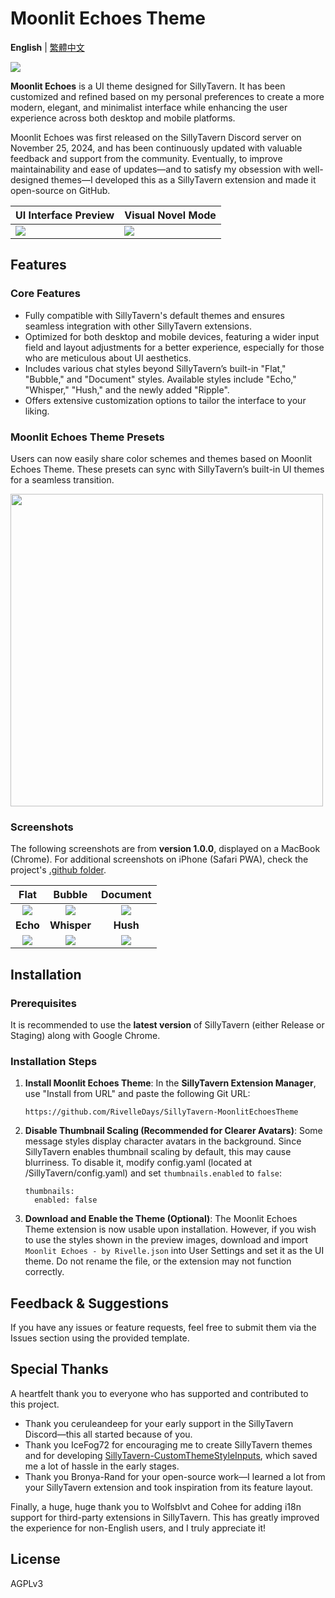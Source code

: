 # Moonlit Echoes Theme

**English** | [繁體中文](https://github.com/RivelleDays/SillyTavern-MoonlitEchoesTheme/blob/main/.github/README-zh_Hant.md)

![](https://github.com/RivelleDays/SillyTavern-MoonlitEchoesTheme/blob/main/.github/chat_screen_demo_preview.jpg)

**Moonlit Echoes** is a UI theme designed for SillyTavern. It has been customized and refined based on my personal preferences to create a more modern, elegant, and minimalist interface while enhancing the user experience across both desktop and mobile platforms.

Moonlit Echoes was first released on the SillyTavern Discord server on November 25, 2024, and has been continuously updated with valuable feedback and support from the community. Eventually, to improve maintainability and ease of updates—and to satisfy my obsession with well-designed themes—I developed this as a SillyTavern extension and made it open-source on GitHub.

| UI Interface Preview | Visual Novel Mode |
|----------------------|-------------------|
| ![](https://github.com/RivelleDays/SillyTavern-MoonlitEchoesTheme/blob/main/.github/ui_overview_preview.jpg)     | ![](https://github.com/RivelleDays/SillyTavern-MoonlitEchoesTheme/blob/main/.github/visual_novel_mode_preview.jpg)    |

## Features

### Core Features
- Fully compatible with SillyTavern's default themes and ensures seamless integration with other SillyTavern extensions.
- Optimized for both desktop and mobile devices, featuring a wider input field and layout adjustments for a better experience, especially for those who are meticulous about UI aesthetics.
- Includes various chat styles beyond SillyTavern’s built-in "Flat," "Bubble," and "Document" styles. Available styles include "Echo," "Whisper," "Hush," and the newly added "Ripple".
- Offers extensive customization options to tailor the interface to your liking.

### Moonlit Echoes Theme Presets
Users can now easily share color schemes and themes based on Moonlit Echoes Theme. These presets can sync with SillyTavern’s built-in UI themes for a seamless transition.

<img src="https://github.com/RivelleDays/SillyTavern-MoonlitEchoesTheme/blob/main/.github/Moonlit%20Echoes%20Theme%20Presets.png" width="500">

### Screenshots
The following screenshots are from **version 1.0.0**, displayed on a MacBook (Chrome). For additional screenshots on iPhone (Safari PWA), check the project's [.github folder](https://github.com/RivelleDays/SillyTavern-MoonlitEchoesTheme/tree/main/.github).

| **Flat** | **Bubble** | **Document** |
|:------:|:--------:|:----------:|
| ![](https://github.com/RivelleDays/SillyTavern-MoonlitEchoesTheme/blob/main/.github/chat_style_flat_preview.jpg) | ![](https://github.com/RivelleDays/SillyTavern-MoonlitEchoesTheme/blob/main/.github/chat_style_bubble_preview.jpg) | ![](https://github.com/RivelleDays/SillyTavern-MoonlitEchoesTheme/blob/main/.github/chat_style_document_preview.jpg) |
| **Echo** | **Whisper** | **Hush** |
| ![](https://github.com/RivelleDays/SillyTavern-MoonlitEchoesTheme/blob/main/.github/chat_style_echo_preview.jpg) | ![](https://github.com/RivelleDays/SillyTavern-MoonlitEchoesTheme/blob/main/.github/chat_style_whisper_preview.jpg) | ![](https://github.com/RivelleDays/SillyTavern-MoonlitEchoesTheme/blob/main/.github/chat_style_hush_preview.jpg) |

## Installation
### Prerequisites
It is recommended to use the **latest version** of SillyTavern (either Release or Staging) along with Google Chrome.

### Installation Steps
1. **Install Moonlit Echoes Theme**: In the **SillyTavern Extension Manager**, use "Install from URL" and paste the following Git URL:
   ```
   https://github.com/RivelleDays/SillyTavern-MoonlitEchoesTheme
   ```
2. **Disable Thumbnail Scaling (Recommended for Clearer Avatars)**: Some message styles display character avatars in the background. Since SillyTavern enables thumbnail scaling by default, this may cause blurriness. To disable it, modify config.yaml (located at /SillyTavern/config.yaml) and set `thumbnails.enabled` to `false`:
   ```
   thumbnails:
     enabled: false
   ```
3. **Download and Enable the Theme (Optional)**: The Moonlit Echoes Theme extension is now usable upon installation. However, if you wish to use the styles shown in the preview images, download and import `Moonlit Echoes - by Rivelle.json` into User Settings and set it as the UI theme. Do not rename the file, or the extension may not function correctly.

## Feedback & Suggestions
If you have any issues or feature requests, feel free to submit them via the Issues section using the provided template.

## Special Thanks

A heartfelt thank you to everyone who has supported and contributed to this project.

- Thank you ceruleandeep for your early support in the SillyTavern Discord—this all started because of you.
- Thank you IceFog72 for encouraging me to create SillyTavern themes and for developing [SillyTavern-CustomThemeStyleInputs](https://github.com/IceFog72/SillyTavern-CustomThemeStyleInputs), which saved me a lot of hassle in the early stages.
- Thank you Bronya-Rand for your open-source work—I learned a lot from your SillyTavern extension and took inspiration from its feature layout.

Finally, a huge, huge thank you to Wolfsblvt and Cohee for adding i18n support for third-party extensions in SillyTavern. This has greatly improved the experience for non-English users, and I truly appreciate it!

## License
AGPLv3
